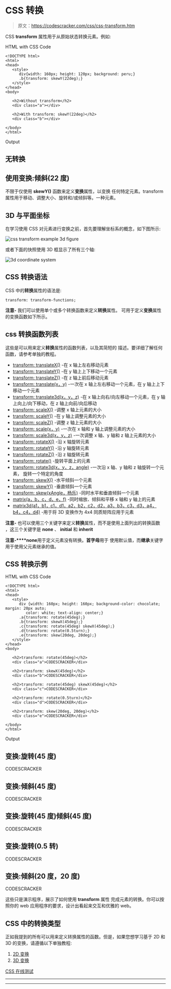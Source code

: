 # CSS 转换

> 原文：<https://codescracker.com/css/css-transform.htm>

CSS **transform** 属性用于从原始状态转换元素。例如:

HTML with CSS Code

```
<!DOCTYPE html>
<html>
<head>
   <style>
      div{width: 160px; height: 120px; background: peru;}
      .b{transform: skewY(22deg);}
   </style>
</head>
<body>

   <h2>Without transform</h2>
   <div class="a"></div>

   <h2>With transform: skewY(22deg)</h2>
   <div class="b"></div>

</body>
</html>
```

Output

## 无转换

## 使用变换:倾斜(22 度)

不限于仅使用 **skewY()** 函数来定义**变换**属性，以变换 任何特定元素。transform 属性用于移动、调整大小、旋转和/或倾斜等。一种元素。

## 3D 与平面坐标

在学习使用 CSS 对元素进行变换之前，首先要理解坐标系的概念，如下图所示:

![css transform example 3d figure](img/d6c329a6c9f35d165cf94a4a13e5f857.png)

或者下面的快照使用 3D 框显示了所有三个轴:

![3d coordinate system](img/81c3542469db76c1d0ed897ecfd8af4b.png)

## CSS 转换语法

CSS 中的**转换**属性的语法是:

```
transform: transform-functions;
```

**注意-** 我们可以使用单个或多个转换函数来定义**转换**属性。 可用于定义**变换**属性的变换函数如下所示。

## css 转换函数列表

这些是可以用来定义**转换**属性的函数列表，以及其简短的 描述。要详细了解任何函数，请参考单独的教程。

*   [transform: translateX()](/css/css-translatex-function.htm) -在 x 轴上左右移动元素
*   [transform: translateY()](/css/css-translatey-function.htm) -在 y 轴上上下移动一个元素
*   [transform: translateZ()](/css/css-translatez-function.htm) -在 z 轴上前后移动元素
*   [transform: translate(x，y)](/css/css-translate-function.htm) -一次在 x 轴上左右移动一个元素，在 y 轴上上下移动一个元素
*   [transform: translate3d(x，y，z)](/css/css-translate3d-function.htm) -在 x 轴上向右/向左移动一个元素，在 y 轴上向上/向下移动，在 z 轴上向前/向后移动
*   [transform: scaleX()](/css/css-scalex-function.htm) -调整 x 轴上元素的大小
*   [transform: scaleY()](/css/css-scaley-function.htm) -在 y 轴上调整元素的大小
*   [transform: scaleZ()](/css/css-scalez-function.htm) -调整 z 轴上元素的大小
*   [transform: scale(x，y)](/css/css-scale-function.htm) -一次在 x 轴和 y 轴上调整元素的大小
*   [transform: scale3d(x，y，z)](/css/css-scale3d-function.htm) -一次调整 x 轴、y 轴和 z 轴上元素的大小
*   [transform: rotateX()](/css/css-rotatex-function.htm) -沿 x 轴旋转元素
*   [transform: rotateY()](/css/css-rotatey-function.htm) -沿 y 轴旋转元素
*   [transform: rotateZ()](/css/css-rotatez-function.htm) -沿 z 轴旋转元素
*   [transform: rotate()](/css/css-rotate-function.htm) -旋转平面上的元素
*   [transform: rotate3d(x，y，z，angle)](/css/css-rotate3d-function.htm) -一次沿 x 轴、y 轴和 z 轴旋转一个元素， 旋转一个特定的角度
*   [transform: skewX()](/css/css-skewx-function.htm) -水平倾斜一个元素
*   [transform: skewY()](/css/css-skewy-function.htm) -垂直倾斜一个元素
*   [transform: skew(xAngle，杨乐)](/css/css-skew-function.htm) -同时水平和垂直倾斜一个元素
*   [matrix(a，b，c，d，e，f)](/css/css-matrix-function.htm) -同时缩放、倾斜和平移 x 轴和 y 轴上的元素
*   [matrix3d(a1，b1，c1，d1，a2，b2，c2，d2，a3，b3，c3，d3，a4，b4，c4，d4)](/css/css-matrix3d-function.htm) -用于将 3D 变换作为 4x4 同质矩阵应用于元素

**注意-** 也可以使用三个关键字来定义**转换**属性，而不是使用上面列出的转换函数 ，这三个关键字是 **none** 、 **initial** 和 **inherit**

**注意-****none**用于定义元素没有转换。**首字母**用于 使用默认值，而**继承**关键字用于使用父元素继承的值。

## CSS 转换示例

HTML with CSS Code

```
<!DOCTYPE html>
<html>
<head>
   <style>
      div {width: 160px; height: 160px; background-color: chocolate; margin: 20px auto;
         color: white; text-align: center;}
      .a{transform: rotate(45deg);}
      .b{transform: skewX(45deg);}
      .c{transform: rotate(45deg) skewX(45deg);}
      .d{transform: rotate(0.5turn);}
      .e{transform: skew(20deg, 20deg);}
   </style>
</head>
<body>

   <h2>transform: rotate(45deg)</h2>
   <div class="a">CODESCRACKER</div>

   <h2>transform: skewX(45deg)</h2>
   <div class="b">CODESCRACKER</div>

   <h2>transform: rotate(45deg) skewX(45deg)</h2>
   <div class="c">CODESCRACKER</div>

   <h2>transform: rotate(0.5turn)</h2>
   <div class="d">CODESCRACKER</div>

   <h2>transform: skew(20deg, 20deg)</h2>
   <div class="e">CODESCRACKER</div>

</body>
</html>
```

Output

## 变换:旋转(45 度)

CODESCRACKER

## 变换:倾斜(45 度)

CODESCRACKER

## 变换:旋转(45 度)倾斜(45 度)

CODESCRACKER

## 变换:旋转(0.5 转)

CODESCRACKER

## 变换:倾斜(20 度，20 度)

CODESCRACKER

这些只是演示程序，展示了如何使用 **transform** 属性 完成元素的转换。你可以按照你的 web 应用程序的要求，设计出看起来交互和优雅的 web。

## CSS 中的转换类型

正如我提到的所有可以用来定义转换属性的函数。但是，如果您想学习基于 2D 和 3D 的变换，请遵循以下单独教程:

1.  [2D 变换](/css/css-2d-transform.htm)
2.  [3D 变换](/css/css-3d-transform.htm)

[CSS 在线测试](/exam/showtest.php?subid=5)

* * *

* * *